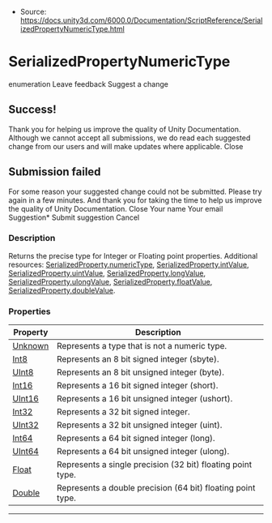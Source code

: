 * Source: https://docs.unity3d.com/6000.0/Documentation/ScriptReference/SerializedPropertyNumericType.html

# SerializedPropertyNumericType
enumeration
Leave feedback
Suggest a change
## Success!
Thank you for helping us improve the quality of Unity Documentation. Although we cannot accept all submissions, we do read each suggested change from our users and will make updates where applicable.
Close
## Submission failed
For some reason your suggested change could not be submitted. Please <a>try again</a> in a few minutes. And thank you for taking the time to help us improve the quality of Unity Documentation.
Close
Your name Your email Suggestion* Submit suggestion
Cancel
### Description
Returns the precise type for Integer or Floating point properties.
Additional resources: [SerializedProperty.numericType](https://docs.unity3d.com/6000.0/Documentation/ScriptReference/SerializedProperty-numericType.html), [SerializedProperty.intValue](https://docs.unity3d.com/6000.0/Documentation/ScriptReference/SerializedProperty-intValue.html), [SerializedProperty.uintValue](https://docs.unity3d.com/6000.0/Documentation/ScriptReference/SerializedProperty-uintValue.html), [SerializedProperty.longValue](https://docs.unity3d.com/6000.0/Documentation/ScriptReference/SerializedProperty-longValue.html), [SerializedProperty.ulongValue](https://docs.unity3d.com/6000.0/Documentation/ScriptReference/SerializedProperty-ulongValue.html), [SerializedProperty.floatValue](https://docs.unity3d.com/6000.0/Documentation/ScriptReference/SerializedProperty-floatValue.html), [SerializedProperty.doubleValue](https://docs.unity3d.com/6000.0/Documentation/ScriptReference/SerializedProperty-doubleValue.html).
### Properties
Property | Description  
---|---  
[Unknown](https://docs.unity3d.com/6000.0/Documentation/ScriptReference/SerializedPropertyNumericType.Unknown.html) | Represents a type that is not a numeric type.  
[Int8](https://docs.unity3d.com/6000.0/Documentation/ScriptReference/SerializedPropertyNumericType.Int8.html) | Represents an 8 bit signed integer (sbyte).  
[UInt8](https://docs.unity3d.com/6000.0/Documentation/ScriptReference/SerializedPropertyNumericType.UInt8.html) | Represents an 8 bit unsigned integer (byte).  
[Int16](https://docs.unity3d.com/6000.0/Documentation/ScriptReference/SerializedPropertyNumericType.Int16.html) | Represents a 16 bit signed integer (short).  
[UInt16](https://docs.unity3d.com/6000.0/Documentation/ScriptReference/SerializedPropertyNumericType.UInt16.html) | Represents a 16 bit unsigned integer (ushort).  
[Int32](https://docs.unity3d.com/6000.0/Documentation/ScriptReference/SerializedPropertyNumericType.Int32.html) | Represents a 32 bit signed integer.  
[UInt32](https://docs.unity3d.com/6000.0/Documentation/ScriptReference/SerializedPropertyNumericType.UInt32.html) | Represents a 32 bit unsigned integer (uint).  
[Int64](https://docs.unity3d.com/6000.0/Documentation/ScriptReference/SerializedPropertyNumericType.Int64.html) | Represents a 64 bit signed integer (long).  
[UInt64](https://docs.unity3d.com/6000.0/Documentation/ScriptReference/SerializedPropertyNumericType.UInt64.html) | Represents a 64 bit unsigned integer (ulong).  
[Float](https://docs.unity3d.com/6000.0/Documentation/ScriptReference/SerializedPropertyNumericType.Float.html) | Represents a single precision (32 bit) floating point type.  
[Double](https://docs.unity3d.com/6000.0/Documentation/ScriptReference/SerializedPropertyNumericType.Double.html) | Represents a double precision (64 bit) floating point type.  
* * *
